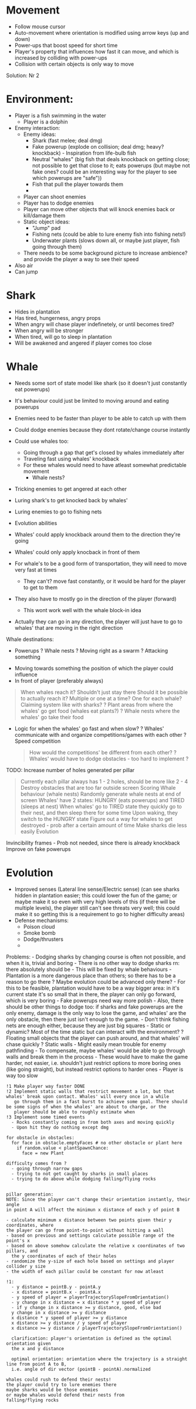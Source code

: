 # Movement
 - Follow mouse cursor
 - Auto-movement where orientation is modified using arrow keys (up and down)
 - Power-ups that boost speed for short time
 - Player's property that influences how fast it can move, and which is increased
   by colliding with power-ups
 - Collision with certain objects is only way to move

Solution: Nr 2

# Environment:
  - Player is a fish swimming in the water
    - Player is a dolphin
  - Enemy interaction:
    - Enemy ideas:
      - Shark (fast melee; deal dmg)
      - Fake powerup (explode on collision; deal dmg; heavy? knockback) - Inspiration from life-bulb fish
      - Neutral "whales" (big fish that deals knockback on getting close; not possible to get that close to it; eats powerups (but maybe not fake ones? could be an interesting way for the player to see which powerups are "safe"))
      - Fish that pull the player towards them
      - 
    - Player can shoot enemies
    - Player has to dodge enemies
    - Player can move other objects that will knock enemies back or kill/damage them
    - Static object ideas:
      - "Jump" pad
      - Fishing nets (could be able to lure enemy fish into fishing nets!)
      - Underwater plants (slows down all, or maybe just player, fish going through them)
    - There needs to be some background picture to increase ambience? and provide the player a way to see their speed
  - Also air
  - Can jump

# Shark
- Hides in plantation
- Has tired, hungerness, angry props
- When angry will chase player indefinetely, or until becomes tired?
- When angry will be stronger
- When tired, will go to sleep in plantation
- Will be awakened and angered if player comes too close

# Whale
- Needs some sort of state model like shark (so it doesn't just constantly eat powerups)
- It's behaviour could just be limited to moving around and eating powerups


- Enemies need to be faster than player to be able to catch up with them
- Could dodge enemies because they dont rotate/change course instantly
- Could use whales too:
  - Going through a gap that get's closed by whales immediately after
  - Traveling fast using whales' knockback
  - For these whales would need to have atleast somewhat predictable movement
    - Whale nests?
- Tricking enemies to get angered at each other
- Luring shark's to get knocked back by whales'
- Luring enemies to go to fishing nets
- Evolution abilities
- Whales' could apply knockback around them to the direction they're going
- Whales' could only apply knocback in front of them

- For whale's to be a good form of transportation, they will need to move very fast at times
  - They can't? move fast constantly, or it would be hard for the player to get to them
- They also have to mostly go in the direction of the player (forward)
  - This wont work well with the whale block-in idea
- Actually they can go in any direction, the player will just have to go to whales' that are moving in the right direction

Whale destinations:
- Powerups
? Whale nests
? Moving right as a swarm
? Attacking something
+ Moving towards something the position of which the player could influence
+ In front of player (preferably always)
> When whales reach it?
  > Shouldn't just stay there
  > Should it be possible to actually reach it?
> Multiple or one at a time?
> One for each whale? Claiming system like with sharks?
? Plant areas from where the whales' go get food (whales eat plants?)
? Whale nests where the whales' go take their food
+ Logic for when the whales' go fast and when slow?
? Whales' communicate with and organize competitions/games with each other
  ? Speed competition
    > How would the competitions' be different from each other?
      ? Whales' would have to dodge obstacles - too hard to implement
?

TODO:
Increase number of holes generated per pillar
  > Currently each pillar always has 1 - 2 holes, should be more like 2 - 4
Destroy obstacles that are too far outside screen
Scoring
Whale behaviour (whale nests)
  > Randomly generate whale nests at end of screen
  > Whales' have 2 states: HUNGRY (eats powerups) and TIRED (sleeps at nest)
  > When whales' go to TIRED state they quickly go to their nest, and then sleep there for some time
  > Upon waking, they switch to the HUNGRY state
Figure out a way for whales to get destroyed - prob after a certain amount of time
Make sharks die less easily
Evolution

Invincibility frames - Prob not needed, since there is already knockback
Improve on fake powerups

# Evolution
- Improved senses (Lateral line sense/Electric sense) (can see sharks hidden in plantation easier; this could lower the fun of the game; or maybe make it so 
  even with very high levels of this (if there will be multiple levels), the player still can't see threats very well; this could make it so getting this is
  a requirement to go to higher difficulty areas)
- Defense mechanisms:
    - Poison cloud
    - Smoke bomb
    - Dodge/thrusters
    - 

Problems:
    - Dodging sharks by changing course is often not possible, and when it is, trivial and boring
    - There is no other way to dodge sharks rn: there absolutely should be
        - This will be fixed by whale behaviours
    - Plantation is a more dangerous place than others; so there has to be a reason to go there
        ? Maybe evolution could be advanced only there?
            - For this to be feasible, plantation would have to be a way bigger area: in it's current state
              it's so small that in there, the player can only go forward, which is very boring
    - Fake powerups need way more polish
    - Also, there should be other things to dodge too: if sharks and fake powerups are the only enemy,
      damage is the only way to lose the game, and whales' are the only obstacle, then there just isn't enough
      to the game.
        - Don't think fishing nets are enough either, because they are just big squares
        - Static or dynamic? Most of the time static but can interact with the environment?
          ? Floating small objects that the player can push around, and that whales' will chase quickly
          ? Static walls
            - Might easily mean trouble for enemy pathfinding
            - To compensate, maybe whales' would be able to go through walls and break them in the process
            - These would have to make the game harder, not easier, i.e. shouldn't just restrict options to more
              boring ones (like going straight), but instead restrict options to harder ones
    - Player is way too slow

    !1 Make player way faster DONE
    !2 Implement static walls that restrict movement a lot, but that whales' break upon contact. Whales' will every once in a while
       go through them in a fast burst to achieve some goal. There should be some signs of when the whales' are about to charge, or the
       player should be able to roughly estimate when
    !3 Implement some timed events
      - Rocks constantly coming in from both axes and moving quickly
      - Upon hit they do nothing except dmg

    for obstacle in obstacles:
      for face in obstacle.emptyFaces # no other obstacle or plant here
        if random.value < plantSpawnChance:
          face = new Plant
    
    difficulty comes from ?
      - going through narrow gaps
      - trying to not get caught by sharks in small places
      - trying to do above while dodging falling/flying rocks


    pillar generation:
    NOTE: Since the player can't change their orientation instantly, their angle
    in point A will affect the minimun x distance of each y of point B

    - calculate minimum x distance between two points given their y coordinates, where
    the player can go from point-to-point without hitting a wall
    - based on previous and settings calculate possible range of the point's x
    - based on above somehow calculate the relative x coordinates of two pillars, and
      the y coordinates of each of their holes
    - randomize the y-size of each hole based on settings and player collider y size
    - the width of each pillar could be constant for now atleast
    
    !1:
      - y distance = pointB.y - pointA.y
      - x distance = pointB.x - pointA.x
      - y speed of player = playerTrajectorySlopeFromOrientation()
      - y change in x distance = x distance * y speed of player
      - if y change in x distance >= y distance, good, else bad
      y change in x distance >= y distance
      x distance * y speed of player >= y distance
      x distance >= y distance / y speed of player
      x distance >= y distance / playerTrajectorySlopeFromOrientation()

      clarification: player's orientation is defined as the optimal orientation given
      the x and y distance

      optimal orientation: orientation where the trajectory is a straight line from point A to B,
      i.e. angle of dir vector (pointB - pointA).normalized

    whales could rush to defend their nests!
    the player could try to lure enemies there
    maybe sharks would be those enemies
    or maybe whales would defend their nests from
    falling/flying rocks